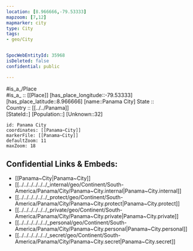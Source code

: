```yaml
---
location: [8.966666,-79.53333] 
mapzoom: [7,12] 
mapmarker: city 
type: City
tags:
- geo/City


SpocWebEntityId: 35968
isDeleted: false
confidential: public

---
```

#is_a_/Place  
#is_a_ :: [[Place]] 
[has_place_longitude::-79.53333] 
[has_place_latitude::8.966666] 
[name::Panama City] 
State ::  
Country :: [[../../Panama]]  
[StateId::] 
[Population::] 
[Unknown::32] 


```leaflet
id: Panama City
coordinates: [[Panama~City]] 
markerFile: [[Panama~City]] 
defaultZoom: 11 
maxZoom: 18
```


## Confidential Links & Embeds: 
- [[Panama~City|Panama~City]] 
- [[../../../../../../_internal/geo/Continent/South-America/Panama/City/Panama~City.internal|Panama~City.internal]] 
- [[../../../../../../_protect/geo/Continent/South-America/Panama/City/Panama~City.protect|Panama~City.protect]] 
- [[../../../../../../_private/geo/Continent/South-America/Panama/City/Panama~City.private|Panama~City.private]] 
- [[../../../../../../_personal/geo/Continent/South-America/Panama/City/Panama~City.personal|Panama~City.personal]] 
- [[../../../../../../_secret/geo/Continent/South-America/Panama/City/Panama~City.secret|Panama~City.secret]] 
